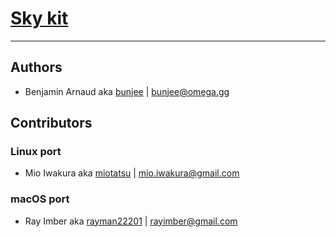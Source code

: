 # [Sky kit](https://omega.gg/Sky)
---

## Authors

- Benjamin Arnaud aka [bunjee](https://bunjee.me) | <bunjee@omega.gg>


## Contributors

### Linux port

- Mio Iwakura aka [miotatsu](https://miotatsu.github.io) | <mio.iwakura@gmail.com>

### macOS port

- Ray Imber aka [rayman22201](https://github.com/rayman22201) | <rayimber@gmail.com>
